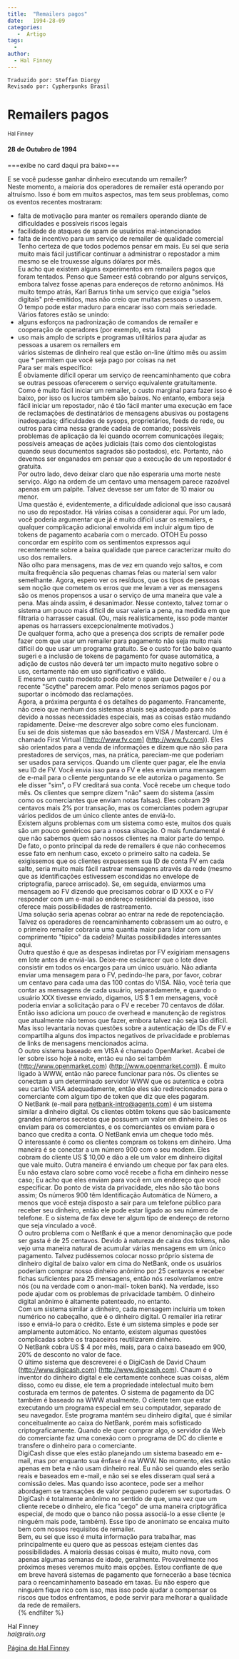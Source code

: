 ```yaml
---
title:  "Remailers pagos"
date:   1994-28-09
categories:
   -  Artigo
tags:
  -
author:
  - Hal Finney
---
```

```
Traduzido por: Steffan Diorgy 
Revisado por: Cypherpunks Brasil
```


# Remailers pagos  
<small>Hal Finney</small>  

#### 28 de Outubro de 1994

===exibe no card daqui pra baixo===

E se você pudesse ganhar dinheiro executando um remailer?  
Neste momento, a maioria dos operadores de remailer está operando por altruísmo. Isso é bom em muitos aspectos, mas tem seus problemas, como os eventos recentes mostraram:  
* falta de motivação para manter os remailers operando diante de dificuldades e possíveis riscos legais  
* facilidade de ataques de spam de usuários mal-intencionados  
* falta de incentivo para um serviço de remailer de qualidade comercial  
Tenho certeza de que todos podemos pensar em mais. Eu sei que seria muito mais fácil justificar continuar a administrar o repostador a mim mesmo se ele trouxesse alguns dólares por mês.  
Eu acho que existem alguns experimentos em remailers pagos que foram tentados. Penso que Sameer está cobrando por alguns serviços, embora talvez fosse apenas para endereços de retorno anônimos. Há muito tempo atrás, Karl Barrus tinha um serviço que exigia "selos digitais" pré-emitidos, mas não creio que muitas pessoas o usassem.  
O tempo pode estar maduro para encarar isso com mais seriedade. Vários fatores estão se unindo:  
* alguns esforços na padronização de comandos de remailer e cooperação de operadores (por exemplo, esta lista)  
* uso mais amplo de scripts e programas utilitários para ajudar as pessoas a usarem os remailers em  
vários sistemas de dinheiro real que estão on-line último mês ou assim que * permitem que você seja pago por coisas na net  
Para ser mais específico:  
É obviamente difícil operar um serviço de reencaminhamento que cobra se outras pessoas oferecerem o serviço equivalente gratuitamente. Como é muito fácil iniciar um remailer, o custo marginal para fazer isso é baixo, por isso os lucros também são baixos. No entanto, embora seja fácil iniciar um repostador, não é tão fácil manter uma execução em face de reclamações de destinatários de mensagens abusivas ou postagens inadequadas; dificuldades de sysops, proprietários, feeds de rede, ou outros para cima nessa grande cadeia de comando; possíveis problemas de aplicação da lei quando ocorrem comunicações ilegais; possíveis ameaças de ações judiciais (tais como dos cientologistas quando seus documentos sagrados são postados), etc. Portanto, não devemos ser enganados em pensar que a execução de um repostador é gratuita.  
Por outro lado, devo deixar claro que não esperaria uma morte neste serviço. Algo na ordem de um centavo uma mensagem parece razoável apenas em um palpite. Talvez devesse ser um fator de 10 maior ou menor.  
Uma questão é, evidentemente, a dificuldade adicional que isso causará no uso do repostador. Há várias coisas a considerar aqui. Por um lado, você poderia argumentar que já é muito difícil usar os remailers, e qualquer complicação adicional envolvida em incluir algum tipo de tokens de pagamento acabaria com o mercado. OTOH Eu posso concordar em espírito com os sentimentos expressos aqui recentemente sobre a baixa qualidade que parece caracterizar muito do uso dos remailers.  
Não olho para mensagens, mas de vez em quando vejo saltos, e com muita frequência são pequenas chamas feias ou material sem valor semelhante. Agora, espero ver os resíduos, que os tipos de pessoas sem noção que cometem os erros que me levam a ver as mensagens são os menos propensos a usar o serviço de uma maneira que vale a pena. Mas ainda assim, é desanimador. Nesse contexto, talvez tornar o sistema um pouco mais difícil de usar valeria a pena, na medida em que filtraria o harrasser casual. (Ou, mais realisticamente, isso pode manter apenas os harrassers excepcionalmente motivados.)  
De qualquer forma, acho que a presença dos scripts de remailer pode fazer com que usar um remailer para pagamento não seja muito mais difícil do que usar um programa gratuito. Se o custo for tão baixo quanto sugeri e a inclusão de tokens de pagamento for quase automática, a adição de custos não deverá ter um impacto muito negativo sobre o uso, certamente não em uso significativo e válido.  
E mesmo um custo modesto pode deter o spam que Detweiler e / ou a recente "Scythe" parecem amar. Pelo menos seríamos pagos por suportar o incômodo das reclamações.  
Agora, a próxima pergunta é os detalhes do pagamento. Francamente, não creio que nenhum dos sistemas atuais seja adequado para nós devido a nossas necessidades especiais, mas as coisas estão mudando rapidamente. Deixe-me descrever algo sobre como eles funcionam.  
Eu sei de dois sistemas que são baseados em VISA / Mastercard. Um é chamado First Virtual ([http://www.fv.com] (http://www.fv.com)). Eles são orientados para a venda de informações e dizem que não são para prestadores de serviços, mas, na prática, pareciam-me que poderiam ser usados ​​para serviços. Quando um cliente quer pagar, ele lhe envia seu ID de FV. Você envia isso para o FV e eles enviam uma mensagem de e-mail para o cliente perguntando se ele autoriza o pagamento. Se ele disser "sim", o FV creditará sua conta. Você recebe um cheque todo mês. Os clientes que sempre dizem "não" saem do sistema (assim como os comerciantes que enviam notas falsas). Eles cobram 29 centavos mais 2% por transação, mas os comerciantes podem agrupar vários pedidos de um único cliente antes de enviá-lo.  
Existem alguns problemas com um sistema como este, muitos dos quais são um pouco genéricos para a nossa situação. O mais fundamental é que não sabemos quem são nossos clientes na maior parte do tempo. De fato, o ponto principal da rede de remailers é que não conhecemos esse fato em nenhum caso, exceto o primeiro salto na cadeia. Se exigíssemos que os clientes expusessem sua ID de conta FV em cada salto, seria muito mais fácil rastrear mensagens através da rede (mesmo que as identificações estivessem escondidas no envelope de criptografia, parece arriscado). Se, em seguida, enviarmos uma mensagem ao FV dizendo que precisamos cobrar o ID XXX e o FV responder com um e-mail ao endereço residencial da pessoa, isso oferece mais possibilidades de rastreamento.  
Uma solução seria apenas cobrar ao entrar na rede de repotenciação. Talvez os operadores de reencaminhamento cobrassem um ao outro, e o primeiro remailer cobraria uma quantia maior para lidar com um comprimento "típico" da cadeia? Muitas possibilidades interessantes aqui.  
Outra questão é que as despesas indiretas por FV exigiriam mensagens em lote antes de enviá-las. Deixe-me esclarecer que o lote deve consistir em todos os encargos para um único usuário. Não adianta enviar uma mensagem para o FV, pedindo-lhe para, por favor, cobrar um centavo para cada uma das 100 contas do VISA. Não, você teria que contar as mensagens de cada usuário, separadamente, e quando o usuário XXX tivesse enviado, digamos, US $ 1 em mensagens, você poderia enviar a solicitação para o FV e receber 70 centavos de dólar.  
Então isso adiciona um pouco de overhead e manutenção de registros que atualmente não temos que fazer, embora talvez não seja tão difícil. Mas isso levantaria novas questões sobre a autenticação de IDs de FV e compartilha alguns dos impactos negativos de privacidade e problemas de links de mensagens mencionados acima.  
O outro sistema baseado em VISA é chamado OpenMarket. Acabei de ler sobre isso hoje à noite, então eu não sei também (http://www.openmarket.com) (http://www.openmarket.com)). É muito ligado à WWW, então não parece funcionar para nós. Os clientes se conectam a um determinado servidor WWW que os autentica e cobra seu cartão VISA adequadamente, então eles são redirecionados para o comerciante com algum tipo de token que diz que eles pagaram.  
O NetBank (e-mail para netbank-intro@agents.com) é um sistema similar a dinheiro digital. Os clientes obtêm tokens que são basicamente grandes números secretos que possuem um valor em dinheiro. Eles os enviam para os comerciantes, e os comerciantes os enviam para o banco que credita a conta. O NetBank envia um cheque todo mês.  
O interessante é como os clientes compram os tokens em dinheiro. Uma maneira é se conectar a um número 900 com o seu modem. Eles cobram do cliente US $ 10,00 e dão a ele um valor em dinheiro digital que vale muito. Outra maneira é enviando um cheque por fax para eles. Eu não estava claro sobre como você recebe a ficha em dinheiro nesse caso; Eu acho que eles enviam para você em um endereço que você especificar. Do ponto de vista da privacidade, eles não são tão bons assim; Os números 900 têm Identificação Automática de Número, a menos que você esteja disposto a sair para um telefone público para receber seu dinheiro, então ele pode estar ligado ao seu número de telefone. E o sistema de fax deve ter algum tipo de endereço de retorno que seja vinculado a você.  
O outro problema com o NetBank é que a menor denominação que pode ser gasta é de 25 centavos. Devido à natureza de caixa dos tokens, não vejo uma maneira natural de acumular várias mensagens em um único pagamento. Talvez pudéssemos colocar nosso próprio sistema de dinheiro digital de baixo valor em cima do NetBank, onde os usuários poderiam comprar nosso dinheiro anônimo por 25 centavos e receber fichas suficientes para 25 mensagens, então nós resolveríamos entre nós (ou na verdade com o anon-mail- token bank). Na verdade, isso pode ajudar com os problemas de privacidade também. O dinheiro digital anônimo é altamente patenteado, no entanto.  
Com um sistema similar a dinheiro, cada mensagem incluiria um token numérico no cabeçalho, que é o dinheiro digital. O remailer iria retirar isso e enviá-lo para o crédito. Este é um sistema simples e pode ser amplamente automático. No entanto, existem algumas questões complicadas sobre os trapaceiros reutilizarem dinheiro.  
O NetBank cobra US $ 4 por mês, mais, para o caixa baseado em 900, 20% de desconto no valor de face.  
O último sistema que descreverei é o DigiCash de David Chaum (http://www.digicash.com) (http://www.digicash.com). Chaum é o inventor do dinheiro digital e ele certamente conhece suas coisas, além disso, como eu disse, ele tem a propriedade intelectual muito bem costurada em termos de patentes. O sistema de pagamento da DC também é baseado na WWW atualmente. O cliente tem que estar executando um programa especial em seu computador, separado de seu navegador. Este programa mantém seu dinheiro digital, que é similar conceitualmente ao caixa do NetBank, porém mais sofisticado criptograficamente. Quando ele quer comprar algo, o servidor da Web do comerciante faz uma conexão com o programa de DC do cliente e transfere o dinheiro para o comerciante.  
DigiCash disse que eles estão planejando um sistema baseado em e-mail, mas por enquanto sua ênfase é na WWW. No momento, eles estão apenas em beta e não usam dinheiro real. Eu não sei quando eles serão reais e baseados em e-mail, e não sei se eles disseram qual será a comissão deles. Mas quando isso acontece, pode ser a melhor abordagem se transações de valor pequeno puderem ser suportadas. O DigiCash é totalmente anônimo no sentido de que, uma vez que um cliente recebe o dinheiro, ele fica "cego" de uma maneira criptográfica especial, de modo que o banco não possa associá-lo a esse cliente (e ninguém mais pode, também). Esse tipo de anonimato se encaixa muito bem com nossos requisitos de remailer.  
Bem, eu sei que isso é muita informação para trabalhar, mas principalmente eu quero que as pessoas estejam cientes das possibilidades. A maioria dessas coisas é muito, muito nova, com apenas algumas semanas de idade, geralmente. Provavelmente nos próximos meses veremos muito mais opções. Estou confiante de que em breve haverá sistemas de pagamento que fornecerão a base técnica para o reencaminhamento baseado em taxas. Eu não espero que ninguém fique rico com isso, mas isso pode ajudar a compensar os riscos que todos enfrentamos, e pode servir para melhorar a qualidade da rede de remailers.  
{% endfilter %}

Hal Finney  
_hal@rain.org_

[Página de Hal Finney](http://web.archive.org/web/20130624115154/http://finney.org/~hal/home.html)

